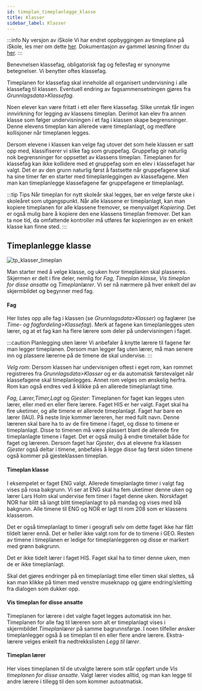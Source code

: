 ```yaml
---
id: timeplan_timeplanlegge_klasse
title: Klasser
sidebar_label: Klasser
---
```


:::info Ny versjon av iSkole
Vi har endret oppbyggingen av timeplane på iSkole, les mer om dette [her](https://dokumentasjon.iskole.net/blog/timeplan). Dokumentasjon av gammel løsning finner du [her](https://dokumentasjon.iskole.net/docs/timeplan_timeplanlegge_klasse_old). 
:::


Benevnelsen klassefag, obligatorisk fag og fellesfag er synonyme betegnelser. Vi benytter oftes klassefag. 

Timeplanen for klassefag skal inneholde all organisert undervisning i  alle klassefag til klassen. Eventuell endring av fagsammensetningen gjøres fra _Grunnlagsdata>Klassefag_. 

Noen elever kan være fritatt i ett eller flere klassefag. Slike unntak får ingen innvirkning for legging av klassens timeplan. 
Derimot kan elev fra annen klasse som følger undervisningen i et fag i klassen skape begrensninger. Denne elevens timeplan kan allerede være timeplanlagt, og medføre kollisjoner når timeplanen legges.

Dersom elevene i klassen kan velge fag utover det som hele klassen er satt opp med, klassifiserer vi slike fag som gruppefag. Gruppefag gir naturlig nok begrensninger for oppsettet av klassens timeplan. Timeplanen for klassefag kan ikke kollidere med et gruppefag som en elev i klassefaget har valgt. Det er av den grunn naturlig først å fastsette når gruppefagene skal ha sine timer før en starter med timeplanleggingen av klassefagene. Men man kan timeplanlegge klassefagene før gruppefagene er timeplanlagt. 

:::tip Tips
Når timeplan for nytt skoleår skal legges, bør en velge første uke i skoleåret som utgangspunkt. Når alle klassene er timeplanlagt, kan man kopiere timeplanen for alle klassene fremover, se menyvalget _Kopiering_. Det er også mulig bare å kopiere den ene klassens timeplan fremover. Det kan ta noe tid, da omfattende kontroller må utføres før kopieringen av en enkelt klasse kan finne sted.
:::

## Timeplanlegge klasse

![tp_klasser_timeplan](https://github.com/BarmanHanssen/iskole/assets/10975905/1191c7db-49e2-4ee4-ab29-d679bd4e0c4c)

Man starter med å velge klasse, og uken hvor timeplanen skal plasseres. Skjermen er delt i fire deler, nemlig for  _Fag, Timeplan klasse, Vis timeplan for disse ansatte_ og _Timeplanlærer_. Vi ser nå nærmere på hver enkelt del av skjermbildet og begynner med fag.

#### Fag
Her listes opp alle fag i klassen (se _Grunnlagsdata>Klasser_) og faglærer (se  _Time- og fagfordeling>Klassefag_). Merk at fagene kan timeplanlegges uten lærer, og at et fag kan ha flere lærere som deler på undervisningen i faget.

:::caution Planlegging uten lærer
Vi anbefaler å knytte lærere til fagene før man legger timeplanen. Dersom man legger fag uten lærer, må man senere inn og plassere lærerne på de timene de skal undervise.
:::


_Velg rom_: Dersom klassen har undervisnigen oftest i eget rom, kan rommet registreres fra _Grunnlagsdata>Klasser_ og er da automatisk førstevalget når klassefagene skal timeplanlegges. Annet rom velges om ønskelig herfra. Rom kan også endres ved å klikke på en allerede timeplanlagt time.

_Fag, Lærer,Timer,Lagt_ og _Gjester_: Timeplanen for faget kan legges uten lærer, eller med en eller flere lærere. Faget HIS er her valgt. Faget skal ha fire uketimer, og alle timene er allerede timeplanlagt.  Faget har bare en lærer (IAU). På neste linje kommer læreren, her med fullt navn. Denne læreren skal bare ha to av de fire timene i faget, og disse to timene er timeplanlagt. Disse to timenen må være plassert blant de allerede fire timeplanlagte timene i faget. Det er også mulig å endre timetallet både for faget og læreren.
Dersom faget har _Gjester_, dvs at elevene fra klassen _Gjester_ også deltar i timene, anbefales å legge disse fag først siden timene også kommer på gjesteklassen timeplan. 

#### Timeplan klasse
I eksempelet er faget ENG valgt. Allerede timeplanlagte timer i valgt fag vises på rosa bakgrunn. Vi ser at ENG skal ha fem uketimer denne uken og lærer Lars Holm skal undervise fem timer i faget denne uken. Norskfaget NOR har blitt så langt blitt timeplanlagt to på mandag og vises med blå bakgrunn. Alle timene til ENG og NOR er lagt til rom 208 som er klassens klasserom. 

Det er også timeplanlagt to timer i geografi selv om dette faget ikke har fått tildelt lærer ennå. Det er heller ikke valgt rom for de to timene i GEO. Resten av timene i timeplanen er ledige for timeplanleggeren og disse er markert med grønn bakgrunn.

Det er ikke tidelt lærer i faget HIS. Faget skal ha to timer denne uken, men de er ikke timeplanlagt.

Skal det gjøres endringer på en timeplanlagt time eller timen skal slettes, så kan man klikke på timen med venstre museknapp og gjøre endring/sletting fra dialogen som dukker opp.

#### Vis timeplan for disse ansatte
Timeplanen for lærere i det valgte faget legges automatisk inn her. Timeplanen for alle fag til læreren som alt er timeplanlagt vises i skjermbildet _Timeplanlærer_ på samme bagrunnsfarge.
I noen tilfeller ønsker timeplanlegger også å se timeplan til en eller flere andre lærere. Ekstra-lærere velges enkelt fra nedtrekkslisten _Legg til lærer_.

#### Timeplan lærer
Her vises timeplanen til de utvalgte lærere som står oppført unde _Vis timeplanen for disse ansatte_. Valgt lærer visdes alltid, og man kan legge til andre lærere i tillegg til den som kommer autoatmatisk.




